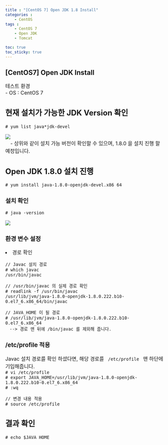 ```yaml
---
title : "[CentOS 7] Open JDK 1.8 Install"
categories : 
    - CentOS
tags :
    - CentOS 7
    - Open JDK
    - Tomcat

toc: true
toc_sticky: true
---
```



## [CentOS7] Open JDK Install

<div style="font-size:16px;">
테스트 환경<br>
- OS : CentOS 7<br>

## 현재 설치가 가능한 JDK Version 확인
```
# yum list java*jdk-devel
```
<img src="https://github.com/hyundo0630/hyundo0630.github.io/blob/main/images/openJDK%20%EC%84%A4%EC%B9%98%20%EA%B0%80%EB%8A%A5%20list.png?raw=true">
<div style="font-size:16px;">
　- 상위와 같이 설치 가능 버전이 확인할 수 있으며, 1.8.0 을 설치 진행 할 예정입니다.
</div>

## Open JDK 1.8.0 설치 진행
```
# yum install java-1.8.0-openjdk-devel.x86_64
```

### 설치 확인
```
# java -version
```
<img src="https://github.com/hyundo0630/hyundo0630.github.io/blob/main/images/Java%20Version.png?raw=true">

### 환경 변수 설정

<li> 경로 확인

```
// Javac 설치 경로
# which javac
/usr/bin/javac

// /usr/bin/javac 의 실제 경로 확인
# readlink -f /usr/bin/javac
/usr/lib/jvm/java-1.8.0-openjdk-1.8.0.222.b10-0.el7_6.x86_64/bin/javac

// JAVA_HOME 이 될 경로
# /usr/lib/jvm/java-1.8.0-openjdk-1.8.0.222.b10-0.el7_6.x86_64
　--> 경로 맨 뒤에 /bin/javac 를 제외해 줍니다.
```
### /etc/profile 적용

<div style="font-size:16px;">
Javac 설치 경로를 확인 하셨다면, 해당 경로를 <code> /etc/profile </code> 맨 하단에 기입해줍니다.<br>
<div

```
# vi /etc/profile
# export JAVA_HOME=/usr/lib/jvm/java-1.8.0-openjdk-1.8.0.222.b10-0.el7_6.x86_64
# :wq

// 변경 내용 적용
# source /etc/profile
```

## 결과 확인
```
# echo $JAVA_HOME

